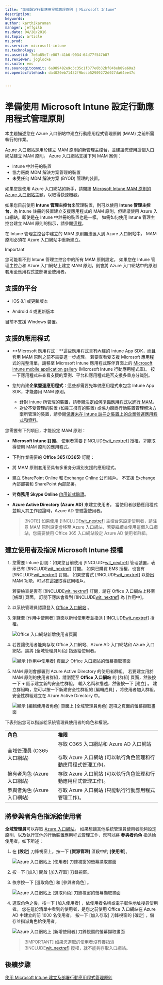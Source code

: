 ```yaml
---
title: "準備設定行動應用程式管理原則 | Microsoft Intune"
description: 
keywords: 
author: karthikaraman
manager: jeffgilb
ms.date: 04/28/2016
ms.topic: article
ms.prod: 
ms.service: microsoft-intune
ms.technology: 
ms.assetid: 7e6a85e7-e007-41b6-9034-64d77f547b87
ms.reviewer: joglocke
ms.suite: ems
ms.sourcegitcommit: 6a989482e9c3c35c1f377e0b32bf04beb89e60a3
ms.openlocfilehash: da4020eb71432f9bccb52909272d027da64ee47c


---
```


# 準備使用 Microsoft Intune 設定行動應用程式管理原則
本主題描述您在 Azure 入口網站中建立行動應用程式管理原則 (MAM) 之前所需執行的作業。

Azure 入口網站是用於建立 MAM 原則的新管理主控台，並建議您使用這個入口網站建立 MAM 原則。 Azure 入口網站支援下列 MAM 案例：
- Intune 中註冊的裝置
- 協力廠商 MDM 解決方案管理的裝置
- 未受任何 MDM 解決方案 (BYOD) 管理的裝置。

如果您是使用 Azure 入口網站的新手，請閱讀 [Microsoft Intune MAM 原則的 Azure 入口網站](azure-portal-for-microsoft-intune-mam-policies.md)主題，以取得快速概觀。

如果您目前使用 **Intune 管理主控台**來管理裝置，則可以使用 **Intune 管理主控台**，為 Intune 註冊的裝置建立支援應用程式的 MAM 原則，但建議使用 Azure 入口網站，即使是在 Intune 中註冊的裝置也是一樣。 如需如何使用 Intune 管理主控台建立 MAM 原則的指示，請參閱[這裡](configure-and-deploy-mobile-application-management-policies-in-the-microsoft-intune-console.md)。

在 Intune 管理主控台中建立的 MAM 原則無法匯入到 Azure 入口網站中。  MAM 原則必須在 Azure 入口網站中重新建立。

>[!IMPORTANT]
> 您可能看不到 Intune 管理主控台中的所有 MAM 原則設定。 如果您在 Intune 管理主控台和 Azure 入口網站上建立 MAM 原則，則會將 Azure 入口網站中的原則套用至應用程式並部署至使用者。


##  支援的平台
- iOS 8.1 或更新版本

- Android 4 或更新版本

目前不支援 Windows 裝置。
##  支援的應用程式
* **Microsoft 應用程式︰**這些應用程式具有內建的 Intune App SDK，而且套用 MAM 原則之前不需要進一步處理。
若要查看受支援 Microsoft 應用程式的完整清單，請移至 Microsoft Intune 應用程式夥伴頁面上的 [Microsoft Intune mobile application gallery](https://www.microsoft.com/en-us/server-cloud/products/microsoft-intune/partners.aspx) (Microsoft Intune 行動應用程式庫)。 按一下應用程式來查看支援的案例、平台和應用程式是否支援多重身分識別。
* 您的內建**企業營運應用程式**：這些都需要先準備應用程式來包含 Intune App SDK，才能套用 MAM 原則。

  * 針對 Intune 所管理的裝置，請參閱[決定如何準備應用程式以進行 MAM](decide-how-to-prepare-apps-for-mobile-application-management-with-microsoft-intune.md)。
  * 對於不受管理的裝置 (如員工擁有的裝置) 或協力廠商行動裝置管理解決方案所管理的裝置，請參閱[保護未在 Intune 註冊之裝置上的企業營運應用程式和資料](protect-line-of-business-apps-and-data-on-devices-not-enrolled-in-microsoft-intune.md)。

您需要有下列項目，才能設定 MAM 原則︰

-   **Microsoft Intune 訂閱**。    使用者需要 [!INCLUDE[wit_nextref](../includes/wit_nextref_md.md)] 授權，才能取得使用 MAM 原則的應用程式。

-   下列作業需要的 **Office 365 (O365)** 訂閱：
  - 將 MAM 原則套用至具有多重身分識別支援的應用程式。
  - 建立 SharePoint Online 和 Exchange Online 公司帳戶。 不支援 Exchange 內部部署和 SharePoint 內部部署。
-    對**商務用 Skype Online** [啟用新式驗證](http://social.technet.microsoft.com/wiki/contents/articles/34339.skype-for-business-online-enable-your-tenant-for-modern-authentication.aspx.md)。


- **Azure Active Directory (Azure AD)** 來建立使用者。 當使用者啟動應用程式並輸入其工作認證時，Azure AD 會驗證使用者。

    > [!NOTE] 如果使用 [!INCLUDE[wit_nextref](../includes/wit_nextref_md.md)] 主控台來設定使用者，請注意 MAM 原則設定會移至 Azure 入口網站，若要繼續並使用這個入口網站，您需要使用 Office 365 入口網站設定 Azure AD 使用者群組。


## 建立使用者及指派 Microsoft Intune 授權

1. 您需要 Intune 訂閱︰如果您目前使用 [!INCLUDE[wit_nextref](../includes/wit_nextref_md.md)] 管理裝置，表示已有 [!INCLUDE[wit_nextref](../includes/wit_nextref_md.md)] 訂閱。  如果已購買 EMS 授權，也會有 [!INCLUDE[wit_nextref](../includes/wit_nextref_md.md)] 訂閱。 如果您嘗試 [!INCLUDE[wit_nextref](../includes/wit_nextref_md.md)] 以簽出 MAM 功能，可以在[這裡](http://www.microsoft.com/en-us/server-cloud/products/microsoft-intune/)取得試用帳戶。

    若要檢查是否有 [!INCLUDE[wit_nextref](../includes/wit_nextref_md.md)] 訂閱，請在 Office 入口網站上移至 [帳單] 頁面。  訂閱下應該會看到 [!INCLUDE[wit_nextref](../includes/wit_nextref_md.md)] 為 [作用中]。

2.  以系統管理員認證登入   [Office 入口網站](http://portal.office.com) 。

3.  瀏覽至 [作用中使用者] 頁面以新增使用者並指派 [!INCLUDE[wit_nextref](../includes/wit_nextref_md.md)] 授權。

    ![Office 入口網站新增使用者頁面](../media/AppManagement/OfficePortal_AddUsers.png)

4.  若要讓使用者能夠存取 Office 入口網站、Azure AD 入口網站和 Azure 入口網站，請將 [全域管理員角色] 指派給使用者。

    ![顯示 [作用中使用者] 頁面之 Office 入口網站的螢幕擷取畫面 ](../media/AppManagement/OfficePortal_AddRoletoUser.png)

5.  MAM 原則會部署到 Azure Active Directory 的使用者群組。 若要建立用於 MAM 原則的使用者群組，請瀏覽至 **Office 入口網站** 的 [群組] 頁面，然後按一下 **+** 圖示建立新的安全性群組。  輸入名稱和描述，然後按一下 [建立] 。 建立群組時，您可以按一下新建安全性群組的 [編輯成員]  ，將使用者加入群組。 安全性群組建立在 Azure Active Directory 中。

    ![顯示 [編輯使用者角色] 頁面上 [全域管理員角色] 選項之頁面的螢幕擷取畫面](../media/AppManagement/OfficePortal_CreateGroups.png)

下表列出您可以指派給系統管理員使用者的角色和權限。

|||
|--|----|
|**角色**|**權限**|
|全域管理員 (O365 入口網站)|存取 O365 入口網站和 Azure AD 入口網站<br /><br />存取 Azure 入口網站 (可以執行角色管理和行動應用程式管理工作)。|
|擁有者角色 (Azure 入口網站)|存取 Azure 入口網站 (可以執行角色管理和行動應用程式管理工作)。|
|參與者角色 (Azure 入口網站)|存取 Azure 入口網站 (只能執行行動應用程式管理工作)。|

## 將參與者角色指派給使用者

**全域管理員**可以存取 [Azure 入口網站](https://portal.azure.com)。  如果想讓其他系統管理員使用者能夠設定原則，以及執行其他的行動裝置應用程式管理工作，您可以將 **參與者角色** 指派給使用者，如下所述：


1.  在 **[設定]** 刀鋒視窗上，按一下 **[資源管理]** 區段中的 **[使用者]**。

    ![Azure 入口網站上 [使用者] 刀鋒視窗的螢幕擷取畫面](../media/AppManagement/AzurePortal_MAM_AddUsers.png)

2.  按一下 [加入]  開啟 [加入存取]  刀鋒視窗。

3.  依序按一下 [選取角色] 和 [參與者角色] 。

    ![Azure 入口網站上 [選取角色] 刀鋒視窗的螢幕擷取畫面](../media/AppManagement/AzurePortal_MAM_AddRole.png)

4.  選取角色之後，按一下 [加入使用者] ，依使用者名稱或電子郵件地址搜尋使用者。 您在這份清單中看到的使用者，是您之前使用 Office 入口網站在 Azure AD 中建立的前 1000 名使用者。 按一下 [加入存取]  刀鋒視窗的 [確定]  ，儲存並指派角色給使用者。

    ![Azure 入口網站上 [新增使用者] 刀鋒視窗的螢幕擷取畫面](../media/AppManagement/AzurePortal_MAM_AddusertoRole.png)

    > [!IMPORTANT] 如果您選取的使用者沒有獲指派 [!INCLUDE[wit_nextref](../includes/wit_nextref_md.md)] 授權，就不能夠存取入口網站。

## 後續步驟
[使用 Microsoft Intune 建立及部署行動應用程式管理原則](create-and-deploy-mobile-app-management-policies-with-microsoft-intune.md)



<!--HONumber=Jun16_HO4-->


